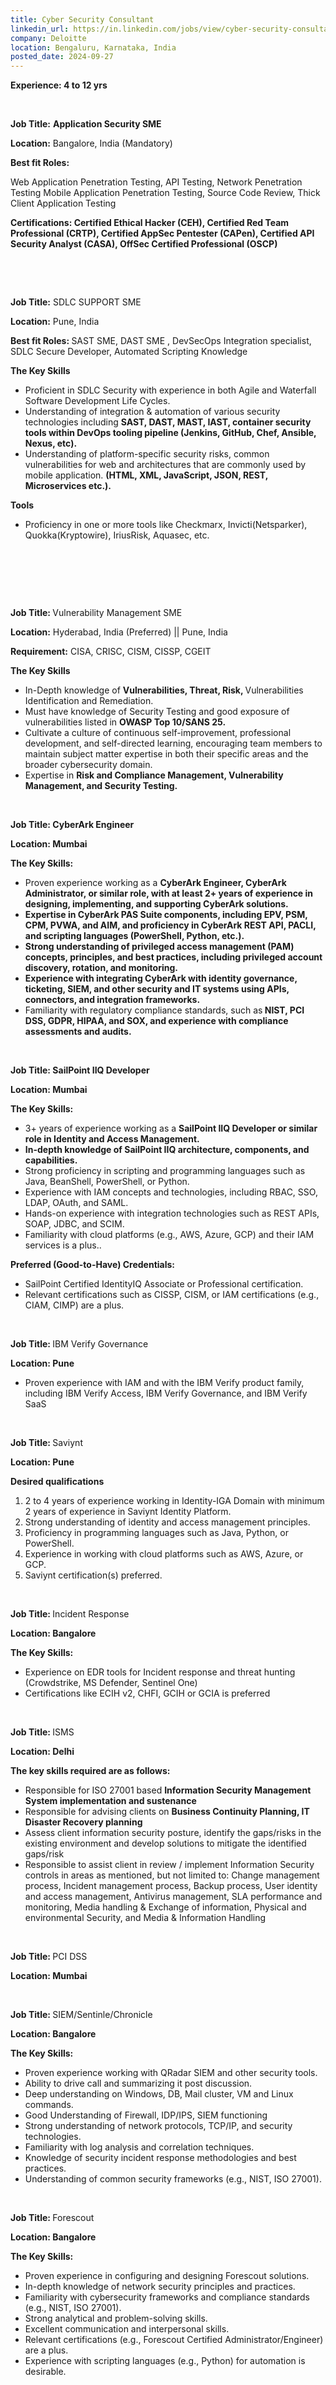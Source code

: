```yaml
---
title: Cyber Security Consultant
linkedin_url: https://in.linkedin.com/jobs/view/cyber-security-consultant-at-deloitte-4036836859?position=4&pageNum=2&refId=wNz69Xu2wL93BsepAnyl6A%3D%3D&trackingId=NB5nkadBT6%2BEoA5%2BTSf9AQ%3D%3D
company: Deloitte
location: Bengaluru, Karnataka, India
posted_date: 2024-09-27
---
```


<div class="description__text description__text--rich">
<section class="show-more-less-html" data-max-lines="5">
<div class="show-more-less-html__markup show-more-less-html__markup--clamp-after-5 relative overflow-hidden">
<p><strong>Experience: 4 to 12 yrs</strong></p><p><br/></p><p><strong>Job Title:</strong> <strong>Application Security SME</strong></p><p><strong>Location:</strong> Bangalore, India (Mandatory)</p><p><strong>Best fit Roles: </strong></p><p>Web Application Penetration Testing, API Testing, Network Penetration Testing Mobile Application Penetration Testing, Source Code Review, Thick Client Application Testing</p><p><strong>Certifications: Certified Ethical Hacker (CEH), Certified Red Team Professional (CRTP), Certified AppSec Pentester (CAPen), Certified API Security Analyst (CASA), OffSec Certified Professional (OSCP)</strong></p><p><br/></p><p><br/></p><p><strong>Job Title:</strong> SDLC SUPPORT SME</p><p><strong>Location:</strong> Pune, India</p><p><strong>Best fit Roles: </strong>SAST SME, DAST SME , DevSecOps Integration specialist, SDLC Secure Developer, Automated Scripting Knowledge</p><p><strong>The Key Skills </strong></p><ul><li>Proficient in SDLC Security with experience in both Agile and Waterfall Software Development Life Cycles.</li><li>Understanding of integration &amp; automation of various security technologies including <strong>SAST, DAST, MAST, IAST, container security tools within DevOps tooling pipeline (Jenkins, GitHub, Chef, Ansible, Nexus, etc).</strong></li><li>Understanding of platform-specific security risks, common vulnerabilities for web and architectures that are commonly used by mobile application. <strong>(HTML, XML, JavaScript, JSON, REST, Microservices etc.).</strong></li></ul><p><strong>Tools</strong></p><ul><li>Proficiency in one or more tools like Checkmarx, Invicti(Netsparker), Quokka(Kryptowire), IriusRisk, Aquasec, etc.</li></ul><p><br/></p><p><br/></p><p><br/></p><p><strong>Job Title: </strong>Vulnerability Management SME</p><p><strong>Location:</strong> Hyderabad, India (Preferred) || Pune, India</p><p><strong>Requirement:</strong> CISA, CRISC, CISM, CISSP, CGEIT</p><p><strong>The Key Skills </strong></p><ul><li>In-Depth knowledge of <strong>Vulnerabilities, Threat, Risk, </strong>Vulnerabilities Identification and Remediation.</li><li>Must have knowledge of Security Testing and good exposure of vulnerabilities listed in <strong>OWASP Top 10/SANS 25.</strong></li><li>Cultivate a culture of continuous self-improvement, professional development, and self-directed learning, encouraging team members to maintain subject matter expertise in both their specific areas and the broader cybersecurity domain.</li><li>Expertise in <strong>Risk and Compliance Management, Vulnerability Management, and Security Testing.</strong></li></ul><p><br/></p><p><strong>Job Title: CyberArk Engineer</strong></p><p><strong>Location: Mumbai</strong></p><p><strong>The Key Skills:</strong></p><ul><li>Proven experience working as a <strong>CyberArk Engineer, CyberArk Administrator, or similar role, with at least 2+ years of experience in designing, implementing, and supporting CyberArk solutions.</strong></li><li><strong>Expertise in CyberArk PAS Suite components, including EPV, PSM, CPM, PVWA, and AIM, and proficiency in CyberArk REST API, PACLI, and scripting languages (PowerShell, Python, etc.).</strong></li><li><strong>Strong understanding of privileged access management (PAM) concepts, principles, and best practices, including privileged account discovery, rotation, and monitoring.</strong></li><li><strong>Experience with integrating CyberArk with identity governance, ticketing, SIEM, and other security and IT systems using APIs, connectors, and integration frameworks.</strong></li><li>Familiarity with regulatory compliance standards, such as<strong> NIST, PCI DSS, GDPR, HIPAA, and SOX, and experience with compliance assessments and audits.</strong></li></ul><p><br/></p><p><strong>Job Title: SailPoint IIQ Developer</strong></p><p><strong>Location: Mumbai</strong></p><p><strong>The Key Skills:</strong></p><ul><li>3+ years of experience working as a <strong>SailPoint IIQ Developer or similar role in Identity and Access Management.</strong></li><li><strong>In-depth knowledge of SailPoint IIQ architecture, components, and capabilities.</strong></li><li>Strong proficiency in scripting and programming languages such as Java, BeanShell, PowerShell, or Python.</li><li>Experience with IAM concepts and technologies, including RBAC, SSO, LDAP, OAuth, and SAML.</li><li>Hands-on experience with integration technologies such as REST APIs, SOAP, JDBC, and SCIM.</li><li>Familiarity with cloud platforms (e.g., AWS, Azure, GCP) and their IAM services is a plus..</li></ul><p><strong>Preferred (Good-to-Have) Credentials:</strong></p><ul><li>SailPoint Certified IdentityIQ Associate or Professional certification.</li><li>Relevant certifications such as CISSP, CISM, or IAM certifications (e.g., CIAM, CIMP) are a plus.</li></ul><p><br/></p><p><strong>Job Title: </strong>IBM Verify Governance</p><p><strong>Location: Pune</strong></p><ul><li>Proven experience with IAM and with the IBM Verify product family, including IBM Verify Access, IBM Verify Governance, and IBM Verify SaaS</li></ul><p><br/></p><p><strong>Job Title: </strong>Saviynt</p><p><strong>Location: Pune</strong></p><p><strong>Desired qualifications</strong></p><ol><li>2 to 4 years of experience working in Identity-IGA Domain with minimum 2 years of experience in Saviynt Identity Platform.</li><li>Strong understanding of identity and access management principles.</li><li>Proficiency in programming languages such as Java, Python, or PowerShell.</li><li>Experience in working with cloud platforms such as AWS, Azure, or GCP.</li><li>Saviynt certification(s) preferred.</li></ol><p><br/></p><p><strong>Job Title: </strong> Incident Response</p><p><strong>Location: Bangalore</strong></p><p><strong>The Key Skills:</strong></p><ul><li>Experience on EDR tools for Incident response and threat hunting (Crowdstrike, MS Defender, Sentinel One)</li><li>Certifications like ECIH v2, CHFI, GCIH or GCIA is preferred</li></ul><p><br/></p><p><strong>Job Title: </strong> ISMS</p><p><strong>Location: Delhi</strong></p><p><strong>The key skills required are as follows:</strong></p><ul><li>Responsible for ISO 27001 based <strong>Information Security Management System implementation and sustenance</strong></li><li>Responsible for advising clients on <strong>Business Continuity Planning, IT Disaster Recovery planning</strong></li><li>Assess client information security posture, identify the gaps/risks in the existing environment and develop solutions to mitigate the identified gaps/risk</li><li>Responsible to assist client in review / implement Information Security controls in areas as mentioned, but not limited to: Change management process, Incident management process, Backup process, User identity and access management, Antivirus management, SLA performance and monitoring, Media handling &amp; Exchange of information, Physical and environmental Security, and Media &amp; Information Handling</li></ul><p><br/></p><p><strong>Job Title: </strong> PCI DSS</p><p><strong>Location: Mumbai</strong></p><p><br/></p><p><strong>Job Title: </strong> SIEM/Sentinle/Chronicle</p><p><strong>Location: Bangalore</strong></p><p><strong>The Key Skills:</strong></p><ul><li>Proven experience working with QRadar SIEM and other security tools.</li><li>Ability to drive call and summarizing it post discussion.</li><li>Deep understanding on Windows, DB, Mail cluster, VM and Linux commands.</li><li>Good Understanding of Firewall, IDP/IPS, SIEM functioning</li><li>Strong understanding of network protocols, TCP/IP, and security technologies.</li><li>Familiarity with log analysis and correlation techniques.</li><li>Knowledge of security incident response methodologies and best practices.</li><li>Understanding of common security frameworks (e.g., NIST, ISO 27001).</li></ul><p><br/></p><p><strong>Job Title: </strong> Forescout</p><p><strong>Location: Bangalore</strong></p><p><strong>The Key Skills:</strong></p><ul><li>Proven experience in configuring and designing Forescout solutions.</li><li>In-depth knowledge of network security principles and practices.</li><li>Familiarity with cybersecurity frameworks and compliance standards (e.g., NIST, ISO 27001).</li><li>Strong analytical and problem-solving skills.</li><li>Excellent communication and interpersonal skills.</li><li>Relevant certifications (e.g., Forescout Certified Administrator/Engineer) are a plus.</li><li>Experience with scripting languages (e.g., Python) for automation is desirable.</li></ul><p></p>
</div>


<!-- --> </section>
</div>